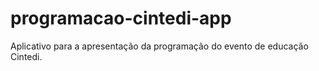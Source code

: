# programacao-cintedi-app
Aplicativo para a apresentação da programação do evento de educação Cintedi.
